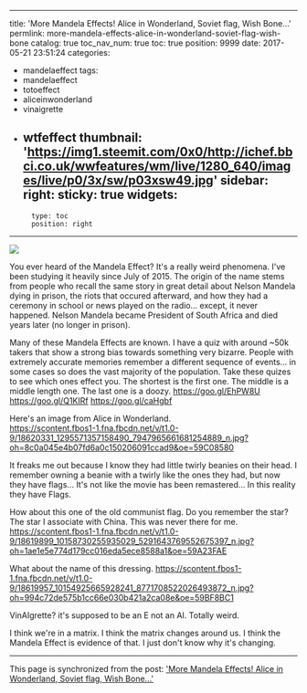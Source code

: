 
---
title: 'More Mandela Effects!  Alice in Wonderland, Soviet flag, Wish Bone...'
permlink: more-mandela-effects-alice-in-wonderland-soviet-flag-wish-bone
catalog: true
toc_nav_num: true
toc: true
position: 9999
date: 2017-05-21 23:51:24
categories:
- mandelaeffect
tags:
- mandelaeffect
- totoeffect
- aliceinwonderland
- vinaigrette
- wtfeffect
thumbnail: 'https://img1.steemit.com/0x0/http://ichef.bbci.co.uk/wwfeatures/wm/live/1280_640/images/live/p0/3x/sw/p03xsw49.jpg'
sidebar:
    right:
        sticky: true
widgets:
    -
        type: toc
        position: right
---


![](https://img1.steemit.com/0x0/http://ichef.bbci.co.uk/wwfeatures/wm/live/1280_640/images/live/p0/3x/sw/p03xsw49.jpg)

You ever heard of the Mandela Effect?  It's a really weird phenomena.  I've been studying it heavily since July of 2015.  The origin of the name stems from people who recall the same story in great detail about Nelson Mandela dying in prison, the riots that occured afterward, and how they had a ceremony in school or news played on the radio... except, it never happened.  Nelson Mandela became President of South Africa and died years later (no longer in prison).

Many of these Mandela Effects are known.  I have a quiz with around ~50k takers that show a strong bias towards something very bizarre.  People with extremely accurate memories remember a different sequence of events... in some cases so does the vast majority of the population.  Take these quizes to see which ones effect you.  The shortest is the first one.  The middle is a middle length one.  The last one is a doozy.
https://goo.gl/EhPW8U
https://goo.gl/Q1KIRf
https://goo.gl/caHgbf

Here's an image from Alice in Wonderland.  
https://scontent.fbos1-1.fna.fbcdn.net/v/t1.0-9/18620331_1295571357158490_7947965661681254889_n.jpg?oh=8c0a045e4b07fd6a0c150206091ccad9&oe=59C08580

It freaks me out because I know they had little twirly beanies on their head.  I remember owning a beanie with a twirly like the ones they had, but now they have flags... It's not like the movie has been remastered... In this reality they have Flags.

How about this one of the old communist flag.  Do you remember the star?  The star I associate with China.  This was never there for me.
https://scontent.fbos1-1.fna.fbcdn.net/v/t1.0-9/18619899_10158730255935029_5291643769552675397_n.jpg?oh=1ae1e5e774d179cc016eda5ece8588a1&oe=59A23FAE

What about the name of this dressing.
https://scontent.fbos1-1.fna.fbcdn.net/v/t1.0-9/18619957_10154925665928241_8771708522026493872_n.jpg?oh=994c72de575b1cc66e030b421a2ca08e&oe=59BF8BC1

VinAIgrette?  it's supposed to be an E not an AI.  Totally weird.

I think we're in a matrix.  I think the matrix changes around us.  I think the Mandela Effect is evidence of that.  I just don't know why it's changing.

- - -

This page is synchronized from the post: ['More Mandela Effects!  Alice in Wonderland, Soviet flag, Wish Bone...'](https://steemit.com/@aggroed/more-mandela-effects-alice-in-wonderland-soviet-flag-wish-bone)
